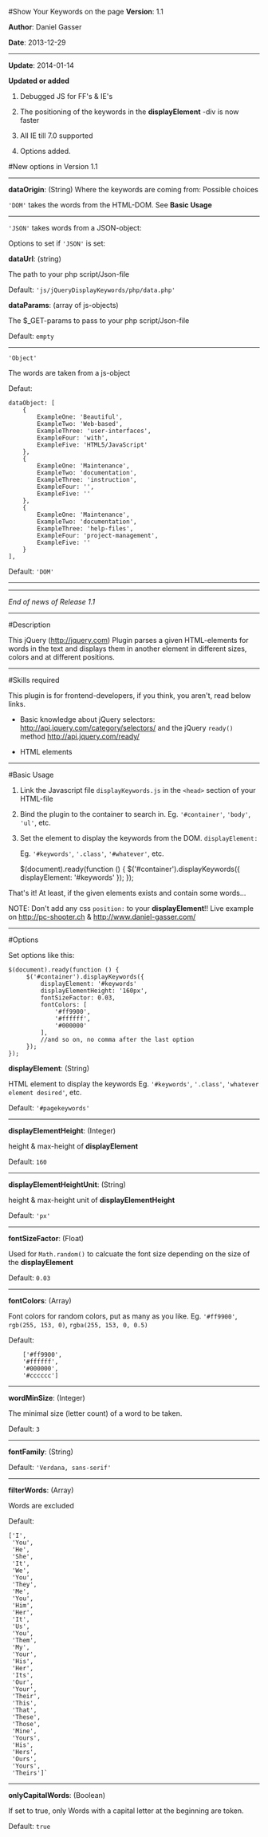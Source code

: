 #Show Your Keywords on the page
**Version**:  1.1

**Author**:   Daniel Gasser

**Date**:     2013-12-29

******************************
**Update**:   2014-01-14



**Updated or added**

1. Debugged JS for FF's & IE's

2. The positioning of the keywords in the **displayElement** -div is now faster

3. All IE till 7.0 supported

4. Options added.

#New options in Version 1.1
******************************

**dataOrigin**: (String)
Where the keywords are coming from:
Possible choices
    
`'DOM'`
takes the words from the HTML-DOM. See **Basic Usage**
******************************

`'JSON'`
takes words from a JSON-object:

  Options to set if `'JSON'` is set:

**dataUrl**: (string)

The path to your php script/Json-file

Default: `'js/jQueryDisplayKeywords/php/data.php'`

**dataParams**: (array of js-objects)

The $_GET-params to pass to your php script/Json-file

Default: `empty`
******************************

`'Object'`

The words are taken from a js-object 

Defaut: 

    dataObject: [
        {
            ExampleOne: 'Beautiful',
            ExampleTwo: 'Web-based',
            ExampleThree: 'user-interfaces',
            ExampleFour: 'with',
            ExampleFive: 'HTML5/JavaScript'
        },
        {
            ExampleOne: 'Maintenance',
            ExampleTwo: 'documentation',
            ExampleThree: 'instruction',
            ExampleFour: '',
            ExampleFive: ''
        },
        {
            ExampleOne: 'Maintenance',
            ExampleTwo: 'documentation',
            ExampleThree: 'help-files',
            ExampleFour: 'project-management',
            ExampleFive: ''
        }
    ],


Default: `'DOM'`
******************************

******************************************************************************************

*End of news of Release 1.1*

******************************************************************************************

#Description

This jQuery (<http://jquery.com>) Plugin parses a given HTML-elements for words in the text
and displays them in another element in different sizes, colors and at different positions.
******************************

#Skills required


This plugin is for frontend-developers, if you think, you aren't, read below links.

- Basic knowledge about jQuery selectors: <http://api.jquery.com/category/selectors/>
  and the jQuery `ready()` method <http://api.jquery.com/ready/>
  
- HTML elements
******************************

#Basic Usage
1. Link the Javascript file `displayKeywords.js` in the `<head>` section of your HTML-file

2. Bind the plugin to the container to search in.
   Eg. `'#container'`, `'body'`, `'ul'`, etc.

3. Set the element to display the keywords from the DOM. `displayElement:`
 
   Eg. `'#keywords'`, `'.class'`, `'#whatever'`, etc.


    <html>
        <head>
        <script type="text/javascript" src="../js/displayKeywords"></script>
            $(document).ready(function () {
                $('#container').displayKeywords({
                    displayElement: '#keywords'
                });
            });
        </head>
        
    
That's it! At least, if the given elements exists and contain some words...

NOTE: Don't add any css `position:` to your **displayElement**!!
Live example on <http://pc-shooter.ch>
& <http://www.daniel-gasser.com/>
******************************

#Options

Set options like this:

    $(document).ready(function () {
         $('#container').displayKeywords({
             displayElement: '#keywords'
             displayElementHeight: '160px',
             fontSizeFactor: 0.03,
             fontColors: [
                 '#ff9900',
                 '#ffffff',
                 '#000000'
             ],
             //and so on, no comma after the last option
         });
    });


**displayElement**: (String)

HTML element to display the keywords
Eg. `'#keywords'`, `'.class'`, `'whatever element desired'`, etc.

Default: `'#pagekeywords'`
******************************

**displayElementHeight**: (Integer)

height & max-height of **displayElement**

Default: `160`
******************************

**displayElementHeightUnit**: (String)

height & max-height unit of **displayElementHeight**

Default: `'px'`
******************************

**fontSizeFactor**: (Float)

Used for `Math.random()` to calcuate the font size depending on the size of the **displayElement**

Default: `0.03`
******************************

**fontColors**: (Array)

Font colors for random colors, put as many as you like. 
Eg. `'#ff9900'`, `rgb(255, 153, 0)`, `rgba(255, 153, 0, 0.5)`
    
Default: 

        ['#ff9900',
        '#ffffff',
        '#000000',
        '#cccccc']
    
******************************

**wordMinSize**: (Integer)

The minimal size (letter count) of a word to be taken.

Default: `3`
******************************

**fontFamily**: (String)

Default: `'Verdana, sans-serif'`
******************************

**filterWords**: (Array)
     
Words are excluded
    
Default: 

    ['I',
     'You',
     'He',
     'She',
     'It',
     'We',
     'You',
     'They',
     'Me',
     'You',
     'Him',
     'Her',
     'It',
     'Us',
     'You',
     'Them',
     'My',
     'Your',
     'His',
     'Her',
     'Its',
     'Our',
     'Your',
     'Their',
     'This',
     'That',
     'These',
     'Those',
     'Mine',
     'Yours',
     'His',
     'Hers',
     'Ours',
     'Yours',
     'Theirs']`
******************************

**onlyCapitalWords**: (Boolean)

If set to true, only Words with a capital letter at the beginning are token.

Default: `true`
